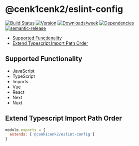 # @cenk1cenk2/eslint-config

[![Build Status](https://drone.kilic.dev/api/badges/cenk1cenk2/eslint-config/status.svg)](https://drone.kilic.dev/cenk1cenk2/eslint-config) [![Version](https://img.shields.io/npm/v/@cenk1cenk2/eslint-config.svg)](https://npmjs.org/package/@cenk1cenk2/eslint-config) [![Downloads/week](https://img.shields.io/npm/dw/@cenk1cenk2/eslint-config.svg)](https://npmjs.org/package/@cenk1cenk2/eslint-config) [![Dependencies](https://img.shields.io/librariesio/release/npm/@cenk1cenk2/eslint-config)](https://npmjs.org/package/@cenk1cenk2/eslint-config) [![semantic-release](https://img.shields.io/badge/%20%20%F0%9F%93%A6%F0%9F%9A%80-semantic--release-e10079.svg)](https://github.com/semantic-release/semantic-release)

<!-- toc -->

- [Supported Functionality](#supported-functionality)
- [Extend Typescript Import Path Order](#extend-typescript-import-path-order)

<!-- tocstop -->

## Supported Functionality

- JavaScript
- TypeScript
- Imports
- Vue
- React
- Next
- Nuxt

## Extend Typescript Import Path Order

```javascript
module.exports = {
  extends: ['@cenk1cenk2/eslint-config']
}
```
